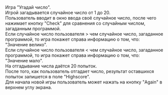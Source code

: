 Игра "Угадай число".  
Игрой загадывается случайное число от 1 до 20.   
Пользователь вводит в окно ввода своё случайное число, после чего нажимает кнопку "Check" для сравнения со случайным числом, загаданным программой.    
Если случайное число пользователя > чем случайное число, загаданное программой, то игра покажет справа информацию о том, что: "Значение велико".   
Если случайное число пользователя < чем случайное число, загаданное программой, то игра покажет справа информацию о том, что: "Значение мало".  
На отгадывание числа даётся 20 попыток.  
После того, как пользователь отгадает число, результат оставшихся попыток запишется в поле "Highscore".  
Для начала новой игры пользователь может нажать на кнопку "Again" в верхнем углу экрана.  
